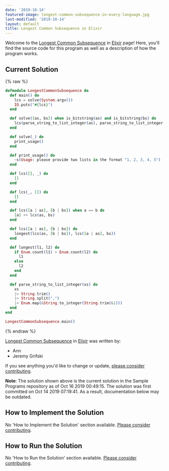 ```yaml
---
date: '2019-10-14'
featured-image: longest-common-subsequence-in-every-language.jpg
last-modified: '2019-10-14'
layout: default
title: Longest Common Subsequence in Elixir
---
```


Welcome to the [Longest Common Subsequence](https://sampleprograms.io/projects/longest-common-subsequence) in [Elixir](https://sampleprograms.io/languages/elixir) page! Here, you'll find the source code for this program as well as a description of how the program works.

## Current Solution

{% raw %}

```elixir
defmodule LongestCommonSubsequence do
  def main() do
    lcs = solve(System.argv())
    IO.puts("#{lcs}")
  end

  def solve([as, bs]) when is_bitstring(as) and is_bitstring(bs) do
    lcs(parse_string_to_list_integer(as), parse_string_to_list_integer(bs)) |> Enum.join(", ")
  end

  def solve(_) do
    print_usage()
  end

  def print_usage() do
    ~s(Usage: please provide two lists in the format "1, 2, 3, 4, 5")
  end

  def lcs([], _) do
    []
  end

  def lcs(_, []) do
    []
  end

  def lcs([a | as], [b | bs]) when a == b do
    [a] ++ lcs(as, bs)
  end

  def lcs([a | as], [b | bs]) do
    longest(lcs(as, [b | bs]), lcs([a | as], bs))
  end

  def longest(l1, l2) do
    if Enum.count(l1) > Enum.count(l2) do
      l1
    else
      l2
    end
  end

  def parse_string_to_list_integer(xs) do
    xs
    |> String.trim()
    |> String.split(",")
    |> Enum.map(&String.to_integer(String.trim(&1)))
  end
end

LongestCommonSubsequence.main()
```

{% endraw %}

[Longest Common Subsequence](https://sampleprograms.io/projects/longest-common-subsequence) in [Elixir](https://sampleprograms.io/languages/elixir) was written by:

- Ann
- Jeremy Grifski

If you see anything you'd like to change or update, [please consider contributing](https://github.com/TheRenegadeCoder/sample-programs).

**Note**: The solution shown above is the current solution in the Sample Programs repository as of Oct 16 2019 00:49:15. The solution was first committed on Oct 14 2019 07:19:41. As a result, documentation below may be outdated.

## How to Implement the Solution

No 'How to Implement the Solution' section available. [Please consider contributing](https://github.com/TheRenegadeCoder/sample-programs-website).

## How to Run the Solution

No 'How to Run the Solution' section available. [Please consider contributing](https://github.com/TheRenegadeCoder/sample-programs-website).